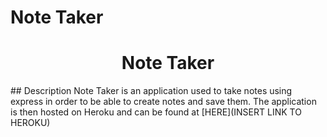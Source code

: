 # Note Taker

<h1 align="center"> Note Taker</h1>

<a name="Description" />
## Description
Note Taker is an application used to take notes using express in order to be able to create notes and save them. The application is then hosted on Heroku and can be found at [HERE](INSERT LINK TO HEROKU)